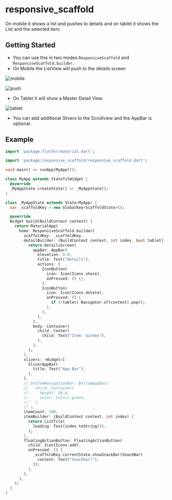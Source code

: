 # responsive_scaffold

On mobile it shows a list and pushes to details and on tablet it shows the List and the selected item.

## Getting Started

* You can use this in two modes `ResponsiveScaffold` and `ResponsiveScaffold.builder`.
* On Mobile the ListView will push to the details screen

![mobile](https://github.com/AppleEducate/plugins/blob/master/packages/responsive_scaffold/screenshots/mobile.png)

![push](https://github.com/AppleEducate/plugins/blob/master/packages/responsive_scaffold/screenshots/push.png)

* On Tablet it will show a Master Detail View.

![tablet](https://github.com/AppleEducate/plugins/blob/master/packages/responsive_scaffold/screenshots/tablet.png)

* You can add additional Slivers to the Scrollview and the AppBar is optional.

## Example

``` dart 
import 'package:flutter/material.dart';

import 'package:responsive_scaffold/responsive_scaffold.dart';

void main() => runApp(MyApp());

class MyApp extends StatefulWidget {
  @override
  _MyAppState createState() => _MyAppState();
}

class _MyAppState extends State<MyApp> {
  var _scaffoldKey = new GlobalKey<ScaffoldState>();

  @override
  Widget build(BuildContext context) {
    return MaterialApp(
      home: ResponsiveScaffold.builder(
        scaffoldKey: _scaffoldKey,
        detailBuilder: (BuildContext context, int index, bool tablet) {
          return DetailsScreen(
            appBar: AppBar(
              elevation: 0.0,
              title: Text("Details"),
              actions: [
                IconButton(
                  icon: Icon(Icons.share),
                  onPressed: () {},
                ),
                IconButton(
                  icon: Icon(Icons.delete),
                  onPressed: () {
                    if (!tablet) Navigator.of(context).pop();
                  },
                ),
              ],
            ),
            body: Container(
              child: Center(
                child: Text("Item: $index"),
              ),
            ),
          );
        },
        slivers: <Widget>[
          SliverAppBar(
            title: Text("App Bar"),
          ),
        ],
        // bottomNavigationBar: BottomAppBar(
        //   child: Container(
        //     height: 50.0,
        //     color: Colors.green,
        //   ),
        // ),
        itemCount: 100,
        itemBuilder: (BuildContext context, int index) {
          return ListTile(
            leading: Text(index.toString()),
          );
        },
        floatingActionButton: FloatingActionButton(
          child: Icon(Icons.add),
          onPressed: () {
            _scaffoldKey.currentState.showSnackBar(SnackBar(
              content: Text("Snackbar!"),
            ));
          },
        ),
      ),
    );
  }
}

```